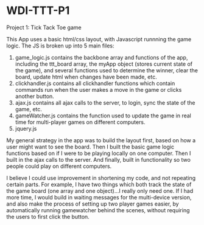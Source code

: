 # WDI-TTT-P1
Project 1: Tick Tack Toe game

This App uses a basic html/css layout, with Javascript runnning the game logic. The JS is broken up into 5 main files:
1. game_logic.js contains the backbone array and functions of the app, including the ttt_board array, the myApp object (stores current state of the game), and several functions used to determine the winner, clear the board, update html when changes have been made, etc.
2. clickhandler.js contains all clickhandler functions which contain commands run when the user makes a move in the game or clicks another button.
3. ajax.js contains all ajax calls to the server, to login, sync the state of the game, etc.
4. gameWatcher.js contains the function used to update the game in real time for multi-player games on different computers.
5. jquery.js

My general strategy in the app was to build the layout first, based on how a user might want to see the board. Then I built the basic game logic functions based on if I were to be playing locally on one computer. Then I built in the ajax calls to the server. And finally, built in functionality so two people could play on different computers.

I believe I could use improvement in shortening my code, and not repeating certain parts. For example, I have two things which both track the state of the game board (one array and one object)...I really only need one. If I had more time, I would build in waiting messages for the multi-device version, and also make the process of setting up two player games easier, by automatically running gamewatcher behind the scenes, without requiring the users to first click the button.
